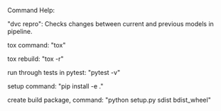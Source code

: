 Command Help:

"dvc repro": Checks changes between current and previous models in pipeline.

tox command:
"tox"

tox rebuild:
"tox -r"

run through tests in pytest:
"pytest -v"

setup command:
"pip install -e ."

create build package, command:
"python setup.py sdist bdist_wheel"


<mxfile host="app.diagrams.net" modified="2023-04-26T17:37:52.135Z" agent="Mozilla/5.0 (Windows NT 10.0; Win64; x64) AppleWebKit/537.36 (KHTML, like Gecko) Chrome/112.0.0.0 Safari/537.36" etag="PGXt-9pkIZJ9We7GRIkp" version="21.2.2" type="github">
  <diagram name="Page-1" id="OHU9wAy245O7qlROUTTO">
    <mxGraphModel dx="1434" dy="796" grid="1" gridSize="10" guides="1" tooltips="1" connect="1" arrows="1" fold="1" page="1" pageScale="1" pageWidth="850" pageHeight="1100" math="0" shadow="0">
      <root>
        <mxCell id="0" />
        <mxCell id="1" parent="0" />
        <mxCell id="dGWG_sC8McWYThyw6kNz-21" style="edgeStyle=orthogonalEdgeStyle;rounded=0;orthogonalLoop=1;jettySize=auto;html=1;entryX=0.5;entryY=0;entryDx=0;entryDy=0;" edge="1" parent="1" source="dGWG_sC8McWYThyw6kNz-1" target="dGWG_sC8McWYThyw6kNz-10">
          <mxGeometry relative="1" as="geometry" />
        </mxCell>
        <mxCell id="dGWG_sC8McWYThyw6kNz-22" style="edgeStyle=orthogonalEdgeStyle;rounded=0;orthogonalLoop=1;jettySize=auto;html=1;" edge="1" parent="1" source="dGWG_sC8McWYThyw6kNz-1" target="dGWG_sC8McWYThyw6kNz-16">
          <mxGeometry relative="1" as="geometry" />
        </mxCell>
        <mxCell id="dGWG_sC8McWYThyw6kNz-1" value="Website Creation" style="ellipse;whiteSpace=wrap;html=1;" vertex="1" parent="1">
          <mxGeometry x="60" y="330" width="120" height="80" as="geometry" />
        </mxCell>
        <mxCell id="dGWG_sC8McWYThyw6kNz-42" style="edgeStyle=orthogonalEdgeStyle;rounded=0;orthogonalLoop=1;jettySize=auto;html=1;entryX=0.5;entryY=0;entryDx=0;entryDy=0;" edge="1" parent="1" source="dGWG_sC8McWYThyw6kNz-2" target="dGWG_sC8McWYThyw6kNz-41">
          <mxGeometry relative="1" as="geometry" />
        </mxCell>
        <mxCell id="dGWG_sC8McWYThyw6kNz-2" value="Domain Registration" style="ellipse;whiteSpace=wrap;html=1;" vertex="1" parent="1">
          <mxGeometry x="620" y="380" width="120" height="80" as="geometry" />
        </mxCell>
        <mxCell id="dGWG_sC8McWYThyw6kNz-25" style="edgeStyle=orthogonalEdgeStyle;rounded=0;orthogonalLoop=1;jettySize=auto;html=1;entryX=0.5;entryY=0;entryDx=0;entryDy=0;" edge="1" parent="1" source="dGWG_sC8McWYThyw6kNz-3" target="dGWG_sC8McWYThyw6kNz-2">
          <mxGeometry relative="1" as="geometry">
            <Array as="points">
              <mxPoint x="680" y="280" />
            </Array>
          </mxGeometry>
        </mxCell>
        <mxCell id="dGWG_sC8McWYThyw6kNz-38" value="Register domain through cloudflare" style="edgeLabel;html=1;align=center;verticalAlign=middle;resizable=0;points=[];fontSize=15;" vertex="1" connectable="0" parent="dGWG_sC8McWYThyw6kNz-25">
          <mxGeometry x="-0.2923" y="-2" relative="1" as="geometry">
            <mxPoint x="91" y="38" as="offset" />
          </mxGeometry>
        </mxCell>
        <mxCell id="dGWG_sC8McWYThyw6kNz-26" style="edgeStyle=orthogonalEdgeStyle;rounded=0;orthogonalLoop=1;jettySize=auto;html=1;entryX=0.5;entryY=0;entryDx=0;entryDy=0;" edge="1" parent="1" source="dGWG_sC8McWYThyw6kNz-3" target="dGWG_sC8McWYThyw6kNz-1">
          <mxGeometry relative="1" as="geometry" />
        </mxCell>
        <mxCell id="dGWG_sC8McWYThyw6kNz-37" value="Automatically runs workflow" style="edgeLabel;html=1;align=center;verticalAlign=middle;resizable=0;points=[];fontSize=15;" vertex="1" connectable="0" parent="dGWG_sC8McWYThyw6kNz-26">
          <mxGeometry x="-0.1475" y="-1" relative="1" as="geometry">
            <mxPoint as="offset" />
          </mxGeometry>
        </mxCell>
        <mxCell id="dGWG_sC8McWYThyw6kNz-3" value="Github" style="rounded=1;whiteSpace=wrap;html=1;" vertex="1" parent="1">
          <mxGeometry x="365" y="250" width="120" height="60" as="geometry" />
        </mxCell>
        <mxCell id="dGWG_sC8McWYThyw6kNz-10" value="Domains" style="swimlane;fontStyle=0;childLayout=stackLayout;horizontal=1;startSize=30;horizontalStack=0;resizeParent=1;resizeParentMax=0;resizeLast=0;collapsible=1;marginBottom=0;whiteSpace=wrap;html=1;" vertex="1" parent="1">
          <mxGeometry x="130" y="460" width="100" height="120" as="geometry" />
        </mxCell>
        <mxCell id="dGWG_sC8McWYThyw6kNz-11" value="Domain1" style="text;strokeColor=none;fillColor=none;align=left;verticalAlign=middle;spacingLeft=4;spacingRight=4;overflow=hidden;points=[[0,0.5],[1,0.5]];portConstraint=eastwest;rotatable=0;whiteSpace=wrap;html=1;" vertex="1" parent="dGWG_sC8McWYThyw6kNz-10">
          <mxGeometry y="30" width="100" height="30" as="geometry" />
        </mxCell>
        <mxCell id="dGWG_sC8McWYThyw6kNz-12" value="Domain2" style="text;strokeColor=none;fillColor=none;align=left;verticalAlign=middle;spacingLeft=4;spacingRight=4;overflow=hidden;points=[[0,0.5],[1,0.5]];portConstraint=eastwest;rotatable=0;whiteSpace=wrap;html=1;" vertex="1" parent="dGWG_sC8McWYThyw6kNz-10">
          <mxGeometry y="60" width="100" height="30" as="geometry" />
        </mxCell>
        <mxCell id="dGWG_sC8McWYThyw6kNz-13" value="Domain3" style="text;strokeColor=none;fillColor=none;align=left;verticalAlign=middle;spacingLeft=4;spacingRight=4;overflow=hidden;points=[[0,0.5],[1,0.5]];portConstraint=eastwest;rotatable=0;whiteSpace=wrap;html=1;" vertex="1" parent="dGWG_sC8McWYThyw6kNz-10">
          <mxGeometry y="90" width="100" height="30" as="geometry" />
        </mxCell>
        <mxCell id="dGWG_sC8McWYThyw6kNz-16" value="Websites" style="swimlane;fontStyle=0;childLayout=stackLayout;horizontal=1;startSize=30;horizontalStack=0;resizeParent=1;resizeParentMax=0;resizeLast=0;collapsible=1;marginBottom=0;whiteSpace=wrap;html=1;" vertex="1" parent="1">
          <mxGeometry x="20" y="460" width="100" height="120" as="geometry" />
        </mxCell>
        <mxCell id="dGWG_sC8McWYThyw6kNz-17" value="Website1" style="text;strokeColor=none;fillColor=none;align=left;verticalAlign=middle;spacingLeft=4;spacingRight=4;overflow=hidden;points=[[0,0.5],[1,0.5]];portConstraint=eastwest;rotatable=0;whiteSpace=wrap;html=1;" vertex="1" parent="dGWG_sC8McWYThyw6kNz-16">
          <mxGeometry y="30" width="100" height="30" as="geometry" />
        </mxCell>
        <mxCell id="dGWG_sC8McWYThyw6kNz-18" value="Website2" style="text;strokeColor=none;fillColor=none;align=left;verticalAlign=middle;spacingLeft=4;spacingRight=4;overflow=hidden;points=[[0,0.5],[1,0.5]];portConstraint=eastwest;rotatable=0;whiteSpace=wrap;html=1;" vertex="1" parent="dGWG_sC8McWYThyw6kNz-16">
          <mxGeometry y="60" width="100" height="30" as="geometry" />
        </mxCell>
        <mxCell id="dGWG_sC8McWYThyw6kNz-19" value="Website3" style="text;strokeColor=none;fillColor=none;align=left;verticalAlign=middle;spacingLeft=4;spacingRight=4;overflow=hidden;points=[[0,0.5],[1,0.5]];portConstraint=eastwest;rotatable=0;whiteSpace=wrap;html=1;" vertex="1" parent="dGWG_sC8McWYThyw6kNz-16">
          <mxGeometry y="90" width="100" height="30" as="geometry" />
        </mxCell>
        <mxCell id="dGWG_sC8McWYThyw6kNz-23" style="edgeStyle=orthogonalEdgeStyle;rounded=0;orthogonalLoop=1;jettySize=auto;html=1;entryX=0.5;entryY=1;entryDx=0;entryDy=0;" edge="1" parent="1" source="dGWG_sC8McWYThyw6kNz-12" target="dGWG_sC8McWYThyw6kNz-3">
          <mxGeometry relative="1" as="geometry" />
        </mxCell>
        <mxCell id="dGWG_sC8McWYThyw6kNz-24" value="Push domains to github" style="edgeLabel;html=1;align=center;verticalAlign=middle;resizable=0;points=[];" vertex="1" connectable="0" parent="dGWG_sC8McWYThyw6kNz-23">
          <mxGeometry x="0.2743" relative="1" as="geometry">
            <mxPoint as="offset" />
          </mxGeometry>
        </mxCell>
        <mxCell id="dGWG_sC8McWYThyw6kNz-28" value="Actor" style="shape=umlActor;verticalLabelPosition=bottom;verticalAlign=top;html=1;outlineConnect=0;" vertex="1" parent="1">
          <mxGeometry x="530" y="27.5" width="30" height="70" as="geometry" />
        </mxCell>
        <mxCell id="dGWG_sC8McWYThyw6kNz-35" style="edgeStyle=orthogonalEdgeStyle;rounded=0;orthogonalLoop=1;jettySize=auto;html=1;exitX=0;exitY=0.5;exitDx=0;exitDy=0;exitPerimeter=0;entryX=0.5;entryY=0;entryDx=0;entryDy=0;" edge="1" parent="1" source="dGWG_sC8McWYThyw6kNz-33" target="dGWG_sC8McWYThyw6kNz-3">
          <mxGeometry relative="1" as="geometry" />
        </mxCell>
        <mxCell id="dGWG_sC8McWYThyw6kNz-36" value="Adds domain to github" style="edgeLabel;html=1;align=center;verticalAlign=middle;resizable=0;points=[];fontSize=15;" vertex="1" connectable="0" parent="dGWG_sC8McWYThyw6kNz-35">
          <mxGeometry x="-0.2142" relative="1" as="geometry">
            <mxPoint as="offset" />
          </mxGeometry>
        </mxCell>
        <mxCell id="dGWG_sC8McWYThyw6kNz-33" value="" style="sketch=0;aspect=fixed;pointerEvents=1;shadow=0;dashed=0;html=1;strokeColor=none;labelPosition=center;verticalLabelPosition=bottom;verticalAlign=top;align=center;fillColor=#00188D;shape=mxgraph.azure.computer" vertex="1" parent="1">
          <mxGeometry x="460" y="40" width="50" height="45" as="geometry" />
        </mxCell>
        <mxCell id="dGWG_sC8McWYThyw6kNz-41" value="Cloudflare" style="rounded=1;whiteSpace=wrap;html=1;" vertex="1" parent="1">
          <mxGeometry x="620" y="520" width="120" height="60" as="geometry" />
        </mxCell>
      </root>
    </mxGraphModel>
  </diagram>
</mxfile>
